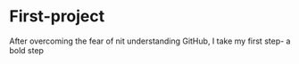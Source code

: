 # First-project
After overcoming the fear of nit understanding GitHub, I take my first step- a bold step
